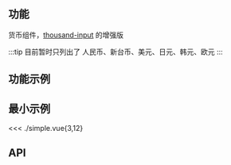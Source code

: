 ## 功能

货币组件，[thousand-input](../../components/thousand-input) 的增强版

:::tip
目前暂时只列出了 人民币、新台币、美元、日元、韩元、欧元
:::

## 功能示例

<Example />

## 最小示例

<<< ./simple.vue{3,12}

## API

<Usage />

<script setup>
import Example from "@/components/currency/docs/example.vue";
import Usage from "@/components/currency/docs/usage.vue";
</script>
